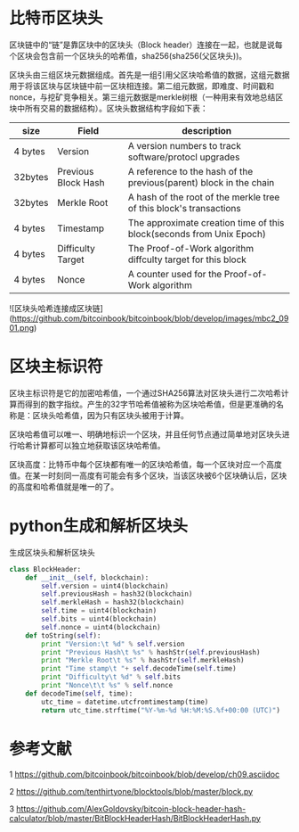 # 比特币区块头

区块链中的“链”是靠区块中的区块头（Block header）连接在一起，也就是说每个区块会包含前一个区块头的哈希值，sha256(sha256(父区块头))。

区块头由三组区块元数据组成。首先是一组引用父区块哈希值的数据，这组元数据用于将该区块与区块链中前一区块相连接。第二组元数据，即难度、时间戳和nonce，与挖矿竞争相关。第三组元数据是merkle树根（一种用来有效地总结区块中所有交易的数据结构）。区块头数据结构字段如下表：

| size    | Field               | description                                                  |
| ------- | ------------------- | ------------------------------------------------------------ |
| 4 bytes | Version             | A version numbers to track software/protocl upgrades         |
| 32bytes | Previous Block Hash | A reference to the hash of the previous(parent) block in the chain |
| 32bytes | Merkle Root         | A hash of the root of the merkle tree of this block's transactions |
| 4 bytes | Timestamp           | The approximate creation time of this block(seconds from Unix Epoch) |
| 4 bytes | Difficulty Target   | The Proof-of-Work algorithm diffculty target for this block  |
| 4 bytes | Nonce               | A counter used for the Proof-of-Work algorithm               |



![区块头哈希连接成区块链] (https://github.com/bitcoinbook/bitcoinbook/blob/develop/images/mbc2_0901.png)



# 区块主标识符

区块主标识符是它的加密哈希值，一个通过SHA256算法对区块头进行二次哈希计算而得到的数字指纹。产生的32字节哈希值被称为区块哈希值，但是更准确的名称是：区块头哈希值，因为只有区块头被用于计算。

区块哈希值可以唯一、明确地标识一个区块，并且任何节点通过简单地对区块头进行哈希计算都可以独立地获取该区块哈希值。

区块高度：比特币中每个区块都有唯一的区块哈希值，每一个区块对应一个高度值。在某一时刻同一高度有可能会有多个区块，当该区块被6个区块确认后，区块的高度和哈希值就是唯一的了。

# python生成和解析区块头

生成区块头和解析区块头

```python
class BlockHeader:
	def __init__(self, blockchain):
		self.version = uint4(blockchain)
		self.previousHash = hash32(blockchain)
		self.merkleHash = hash32(blockchain)
		self.time = uint4(blockchain)
		self.bits = uint4(blockchain)
		self.nonce = uint4(blockchain)
	def toString(self):
		print "Version:\t %d" % self.version
		print "Previous Hash\t %s" % hashStr(self.previousHash)
		print "Merkle Root\t %s" % hashStr(self.merkleHash)
		print "Time stamp\t "+ self.decodeTime(self.time)
		print "Difficulty\t %d" % self.bits
		print "Nonce\t\t %s" % self.nonce
	def decodeTime(self, time):
		utc_time = datetime.utcfromtimestamp(time)
		return utc_time.strftime("%Y-%m-%d %H:%M:%S.%f+00:00 (UTC)")
```

# 参考文献

1 https://github.com/bitcoinbook/bitcoinbook/blob/develop/ch09.asciidoc

2 https://github.com/tenthirtyone/blocktools/blob/master/block.py

3 https://github.com/AlexGoldovsky/bitcoin-block-header-hash-calculator/blob/master/BitBlockHeaderHash/BitBlockHeaderHash.py






